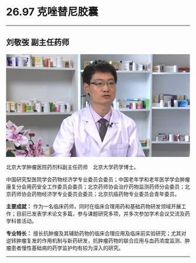 # 26.97 克唑替尼胶囊

---

## 刘敬弢 副主任药师

![1685157119531](image/c26_097/1685157119531.png)

北京大学肿瘤医院药剂科副主任药师　北京大学药学博士。

中国研究型医院学会药物经济学专业委员会委员；中国老年学和老年医学学会肿瘤康复分会用药安全工作委员会委员；北京药师协会治疗药物监测药师分会委员；北京药师协会药物经济学专业委员会委员；北京抗癌药物专业委员会青年委员。

**主要成就：** 作为一名临床药师，同时在临床合理用药和基础药物研发领域开展工作；目前已发表学术论文多篇，参与课题研究多项，并多次参加学术会议交流及药学科普活动。

**专业特长：** 擅长抗肿瘤及其辅助药物的临床合理应用及临床前实验研究；尤其对逆转肿瘤复发的作用机制与新药研发，抗肿瘤药物的联合应用与血药浓度监测、肿瘤患者慢性基础病的药学监护均有较为深入的研究。

---
